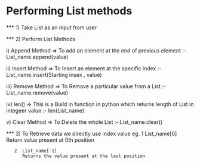 # Performing List methods

*** 1) Take List as an input from user

*** 2) Perform List Methods

  i) Append Method => To add an element at the end of previous element
      :- List_name.append(value)
      
  ii) Insert Method => To Insert an element at the specific index 
      :- List_name.insert(Starting insex , value)
      
  iii) Remove Method => To Remove a particular value from a List 
      :- List_name.remove(value)
      
  iv) len() => This is a Build in function in python which returns length of List in integeer value
      :- len(List_name)
      
   v) Clear Method => To Delete the whole List
      :- List_name.clear()
   
*** 3) To Retrieve data we directly use index value
   eg. 1  List_name[0]
          Return value present at 0th position
         
       2  List_name[-1]
          Returns the value present at the last position
